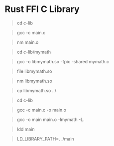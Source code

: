 # Rust FFI C Library

> cd c-lib

> gcc -c main.c

> nm main.o

> cd c-lib/mymath

> gcc -o libmymath.so -fpic -shared mymath.c

> file libmymath.so

> nm libmymath.so

> cp libmymath.so ../

> cd c-lib

> gcc -c main.c -o main.o

> gcc -o main main.o -lmymath -L.

> ldd main

> LD_LIBRARY_PATH=. ./main
